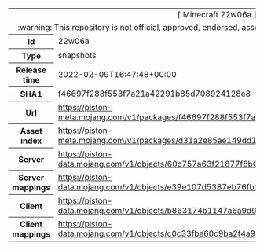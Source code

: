 <html><table>
<tr><td colspan="2" align="center"><img width="0" height="0"><br/>⌈ Minecraft 22w06a ⌋<br/><img width="0" height="0"></td></tr>
<tr><td colspan="2" align="center"><img width="0" height="0"><br/>
:warning: This repository is not official, approved, endorsed, associated or connected with Mojang :warning:
<br/><img width="0" height="0"></td></tr>
<tr><th>Id</th><td>22w06a</td></tr>
<tr><th>Type</th><td>snapshots</td></tr>
<tr><th>Release time</th><td>2022-02-09T16:47:48+00:00</td></tr>
<tr><th>SHA1</th><td>f46697f288f553f7a21a42291b85d708924128e8</td></tr>
<tr><th>Url</th><td><a href="https://piston-meta.mojang.com/v1/packages/f46697f288f553f7a21a42291b85d708924128e8/22w06a.json">https://piston-meta.mojang.com/v1/packages/f46697f288f553f7a21a42291b85d708924128e8/22w06a.json</a></td></tr>
<tr><th>Asset index</th><td><a href="https://piston-meta.mojang.com/v1/packages/d31a2e85ae149dd1b1a7070b22cb8887892fda6c/1.18.json">https://piston-meta.mojang.com/v1/packages/d31a2e85ae149dd1b1a7070b22cb8887892fda6c/1.18.json</a></td></tr>
<tr><th>Server</th><td><a href="https://piston-data.mojang.com/v1/objects/60c757a63f21877f8b053904ac76d04ff3cb76ef/server.jar">https://piston-data.mojang.com/v1/objects/60c757a63f21877f8b053904ac76d04ff3cb76ef/server.jar</a></td></tr>
<tr><th>Server mappings</th><td><a href="https://piston-data.mojang.com/v1/objects/e39e107d5387eb76fb1f68deb7a957e01be83369/server.txt">https://piston-data.mojang.com/v1/objects/e39e107d5387eb76fb1f68deb7a957e01be83369/server.txt</a></td></tr>
<tr><th>Client</th><td><a href="https://piston-data.mojang.com/v1/objects/b863174b1147a6a9d9ab4922d9ced4eee19452ac/client.jar">https://piston-data.mojang.com/v1/objects/b863174b1147a6a9d9ab4922d9ced4eee19452ac/client.jar</a></td></tr>
<tr><th>Client mappings</th><td><a href="https://piston-data.mojang.com/v1/objects/c0c33fbe60c9ba2f4a92bc831e52aadb46bb2651/client.txt">https://piston-data.mojang.com/v1/objects/c0c33fbe60c9ba2f4a92bc831e52aadb46bb2651/client.txt</a></td></tr>
</table></html>